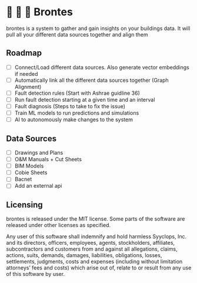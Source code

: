 # 🧠 🤖 🏢 Brontes

brontes is a system to gather and gain insights on your buildings data. It will pull all your different data sources together and align them

## Roadmap

- [ ] Connect/Load different data sources. Also generate vector embeddings if needed
- [ ] Automatically link all the different data sources together (Graph Alignment)
- [ ] Fault detection rules (Start with Ashrae guidline 36)
- [ ] Run fault detection starting at a given time and an interval
- [ ] Fault diagnosis (Steps to take to fix the issue)
- [ ] Train ML models to run predictions and simulations
- [ ] AI to autonomously make changes to the system

## Data Sources

- [ ] Drawings and Plans
- [ ] O&M Manuals + Cut Sheets
- [ ] BIM Models
- [ ] Cobie Sheets
- [ ] Bacnet
- [ ] Add an external api

## Licensing

brontes is released under the MIT license. Some parts of the software are released under other licenses as specified.

Any user of this software shall indemnify and hold harmless Syyclops, Inc. and its directors, officers, employees, agents, stockholders, affiliates, subcontractors and customers from and against all allegations, claims, actions, suits, demands, damages, liabilities, obligations, losses, settlements, judgments, costs and expenses (including without limitation attorneys’ fees and costs) which arise out of, relate to or result from any use of this software by user.

